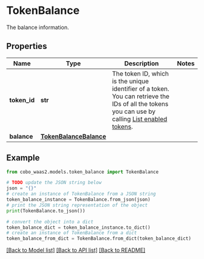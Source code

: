 # TokenBalance

The balance information.

## Properties

Name | Type | Description | Notes
------------ | ------------- | ------------- | -------------
**token_id** | **str** | The token ID, which is the unique identifier of a token. You can retrieve the IDs of all the tokens you can use by calling [List enabled tokens](https://www.cobo.com/developers/v2/api-references/wallets/list-enabled-tokens). | 
**balance** | [**TokenBalanceBalance**](TokenBalanceBalance.md) |  | 

## Example

```python
from cobo_waas2.models.token_balance import TokenBalance

# TODO update the JSON string below
json = "{}"
# create an instance of TokenBalance from a JSON string
token_balance_instance = TokenBalance.from_json(json)
# print the JSON string representation of the object
print(TokenBalance.to_json())

# convert the object into a dict
token_balance_dict = token_balance_instance.to_dict()
# create an instance of TokenBalance from a dict
token_balance_from_dict = TokenBalance.from_dict(token_balance_dict)
```
[[Back to Model list]](../README.md#documentation-for-models) [[Back to API list]](../README.md#documentation-for-api-endpoints) [[Back to README]](../README.md)


